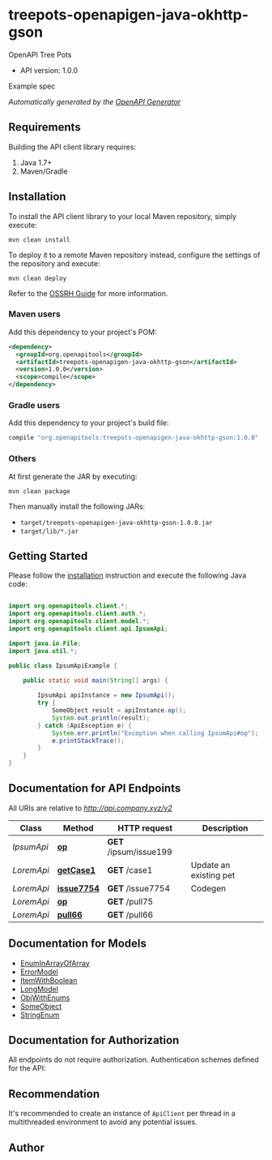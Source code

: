 # treepots-openapigen-java-okhttp-gson

OpenAPI Tree Pots
- API version: 1.0.0

Example spec


*Automatically generated by the [OpenAPI Generator](https://openapi-generator.tech)*


## Requirements

Building the API client library requires:
1. Java 1.7+
2. Maven/Gradle

## Installation

To install the API client library to your local Maven repository, simply execute:

```shell
mvn clean install
```

To deploy it to a remote Maven repository instead, configure the settings of the repository and execute:

```shell
mvn clean deploy
```

Refer to the [OSSRH Guide](http://central.sonatype.org/pages/ossrh-guide.html) for more information.

### Maven users

Add this dependency to your project's POM:

```xml
<dependency>
  <groupId>org.openapitools</groupId>
  <artifactId>treepots-openapigen-java-okhttp-gson</artifactId>
  <version>1.0.0</version>
  <scope>compile</scope>
</dependency>
```

### Gradle users

Add this dependency to your project's build file:

```groovy
compile "org.openapitools:treepots-openapigen-java-okhttp-gson:1.0.0"
```

### Others

At first generate the JAR by executing:

```shell
mvn clean package
```

Then manually install the following JARs:

* `target/treepots-openapigen-java-okhttp-gson-1.0.0.jar`
* `target/lib/*.jar`

## Getting Started

Please follow the [installation](#installation) instruction and execute the following Java code:

```java

import org.openapitools.client.*;
import org.openapitools.client.auth.*;
import org.openapitools.client.model.*;
import org.openapitools.client.api.IpsumApi;

import java.io.File;
import java.util.*;

public class IpsumApiExample {

    public static void main(String[] args) {
        
        IpsumApi apiInstance = new IpsumApi();
        try {
            SomeObject result = apiInstance.op();
            System.out.println(result);
        } catch (ApiException e) {
            System.err.println("Exception when calling IpsumApi#op");
            e.printStackTrace();
        }
    }
}

```

## Documentation for API Endpoints

All URIs are relative to *http://api.company.xyz/v2*

Class | Method | HTTP request | Description
------------ | ------------- | ------------- | -------------
*IpsumApi* | [**op**](docs/IpsumApi.md#op) | **GET** /ipsum/issue199 | 
*LoremApi* | [**getCase1**](docs/LoremApi.md#getCase1) | **GET** /case1 | Update an existing pet
*LoremApi* | [**issue7754**](docs/LoremApi.md#issue7754) | **GET** /issue7754 | Codegen
*LoremApi* | [**op**](docs/LoremApi.md#op) | **GET** /pull75 | 
*LoremApi* | [**pull66**](docs/LoremApi.md#pull66) | **GET** /pull66 | 


## Documentation for Models

 - [EnumInArrayOfArray](docs/EnumInArrayOfArray.md)
 - [ErrorModel](docs/ErrorModel.md)
 - [ItemWithBoolean](docs/ItemWithBoolean.md)
 - [LongModel](docs/LongModel.md)
 - [ObjWithEnums](docs/ObjWithEnums.md)
 - [SomeObject](docs/SomeObject.md)
 - [StringEnum](docs/StringEnum.md)


## Documentation for Authorization

All endpoints do not require authorization.
Authentication schemes defined for the API:

## Recommendation

It's recommended to create an instance of `ApiClient` per thread in a multithreaded environment to avoid any potential issues.

## Author



